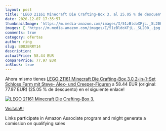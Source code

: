 ```yaml
---
layout: post
title: 'LEGO 21161 Minecraft Die Crafting-Box 3. al 25.05 % de descuento'
date: 2020-12-07 17:35:57
thumbnailImage: 'https://m.media-amazon.com/images/I/51zBldoXFjL._SL200_.jpg'
images: [ 'https://m.media-amazon.com/images/I/51zBldoXFjL._SL200_.jpg' ]
comments: true
category: ofertas
author: ring
slug: B082BRRY14
description:
actualPrice: 58.44 EUR
comparePrice: 77.97 EUR
inStock: true
---
```


Ahora mismo tienes [LEGO 21161 Minecraft Die Crafting-Box 3.0 2-in-1-Set Schloss Farm mit Steve-  Alex- und Creeper-Figuren](https://www.amazon.de/dp/B082BRRY14/?tag=tolees0ca-21) a 58.44 EUR (original: 77.97 EUR) (25.05 %  de descuento) en el siguiente enlace!

[![LEGO 21161 Minecraft Die Crafting-Box 3.](https://m.media-amazon.com/images/I/51zBldoXFjL._SL200_.jpg)](https://www.amazon.de/dp/B082BRRY14/?tag=tolees0ca-21)

[Visítala!!!](https://www.amazon.de/dp/B082BRRY14/?tag=tolees0ca-21)

Links participate in Amazon Associate program and might generate a comission on qualifying sales
